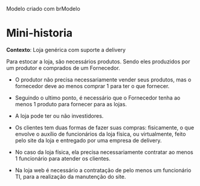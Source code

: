 Modelo criado com brModelo

# Mini-historia

**Contexto**: Loja genérica com suporte a delivery

Para estocar a loja, são necessários produtos. Sendo eles produzidos por um produtor e comprados de um Fornecedor.

- O produtor não precisa necessariamente vender seus produtos, mas o fornecedor deve ao menos comprar 1 para ter o que fornecer.

- Seguindo o ultimo ponto, é necessário que o Fornecedor tenha ao menos 1 produto para fornecer para as lojas.

- A loja pode ter ou não investidores.

- Os clientes tem duas formas de fazer suas compras: fisicamente, o que envolve o auxílio de funcionários da loja física, ou virtualmente, feito pelo site da loja e entregado por uma empresa de delivery.

- No caso da loja física, ela precisa necessariamente contratar ao menos 1 funcionário para atender os clientes.

- Na loja web é necessário a contratação de pelo menos um funcionário TI, para a realização da manutenção do site.
